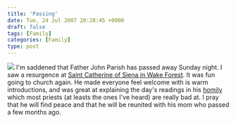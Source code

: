 ```yaml
---
title: 'Passing'
date: Tue, 24 Jul 2007 20:28:45 +0000
draft: false
tags: [Family]
categories: [Family]
type: post
---
```


![](http://www.stcathsiena.org/images/Fr%20John.jpg) I'm saddened that Father John Parish has passed away Sunday night. I saw a resurgence at [Saint Catherine of Siena in Wake Forest](http://www.stcathsiena.org/). It was fun going to church again. He made everyone feel welcome with is warm introductions, and was great at explaining the day's readings in his [homily](http://en.wikipedia.org/wiki/Homily) which most priests (at leasts the ones I've heard) are really bad at. I pray that he will find peace and that he will be reunited with his mom who passed a few months ago.